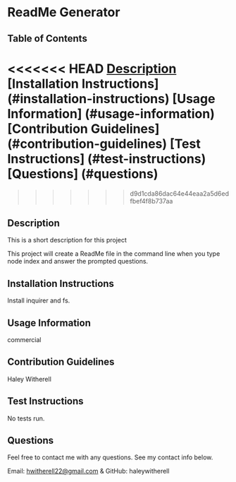 # ReadMe Generator

## Table of Contents 
<<<<<<< HEAD
[Description](#description)
[Installation Instructions] (#installation-instructions)
[Usage Information] (#usage-information)
[Contribution Guidelines] (#contribution-guidelines)
[Test Instructions] (#test-instructions)
[Questions] (#questions)
=======
>>>>>>> d9d1cda86dac64e44eaa2a5d6edfbef4f8b737aa

## Description

This is a short description for this project

This project will create a ReadMe file in the command line when you type node index and answer the prompted questions.

## Installation Instructions

Install inquirer and fs.

## Usage Information

commercial

## Contribution Guidelines

Haley Witherell

## Test Instructions

No tests run.

## Questions

Feel free to contact me with any questions. See my contact info below.

Email: hwitherell22@gmail.com & GitHub: haleywitherell 
